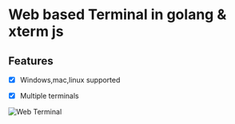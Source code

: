 # Web based Terminal in golang & xterm js 

## Features 
- [x] Windows,mac,linux supported 
- [x] Multiple terminals 


<!-- image  -->
![Web Terminal](")
